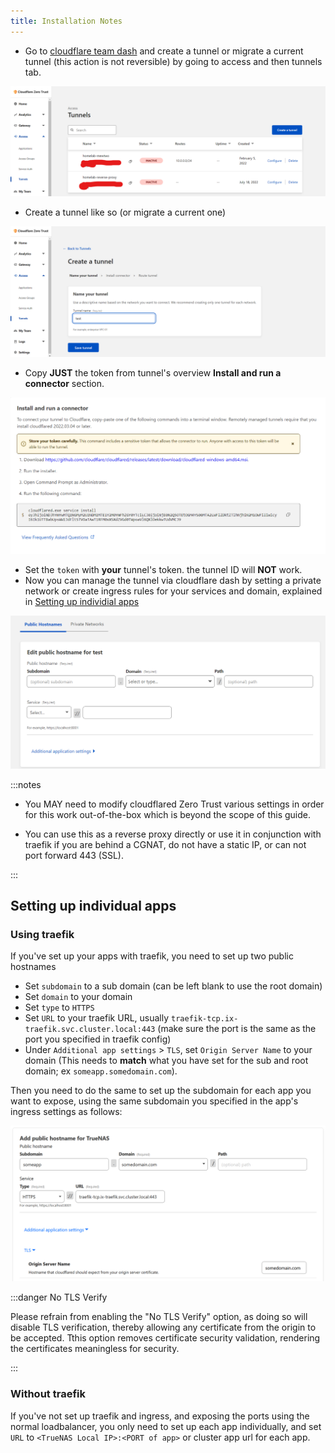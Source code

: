 ```yaml
---
title: Installation Notes
---
```


- Go to [cloudflare team dash](https://dash.teams.cloudflare.com) and create a tunnel or migrate a current tunnel (this action is not reversible) by going to access and then tunnels tab.

![cf-tunnel-access-tunnel.png](./img/cf-tunnel-access.png)

- Create a tunnel like so (or migrate a current one)

![cf-tunnel-tunnel-create.png](./img/cf-tunnel-create.png)

- Copy **JUST** the token from tunnel's overview **Install and run a connector** section.

![cf-tunnel-token.png](./img/cf-tunnel-token.png)

- Set the `token` with **your** tunnel's token. the tunnel ID will **NOT** work.
- Now you can manage the tunnel via cloudflare dash by setting a private network or create ingress rules for your services and domain, explained in [Setting up individial apps](#setting-up-individual-apps)

![cf-tunnel-hostname](./img/cf-tunnel-hostname.png)

:::notes

- You MAY need to modify cloudflared Zero Trust various settings in order for this work out-of-the-box which is beyond the scope of this guide.

- You can use this as a reverse proxy directly or use it in conjunction with traefik if you are behind a CGNAT, do not have a static IP, or can not port forward 443 (SSL).

:::

## Setting up individual apps

### Using traefik

If you've set up your apps with traefik, you need to set up two public hostnames

- Set `subdomain` to a sub domain (can be left blank to use the root domain)
- Set `domain` to your domain
- Set `type` to `HTTPS`
- Set `URL` to your traefik URL, usually `traefik-tcp.ix-traefik.svc.cluster.local:443` (make sure the port is the same as the port you specified in traefik config)
- Under `Additional app settings` > `TLS`, set `Origin Server Name` to your domain (This needs to **match** what you have set for the sub and root domain; ex `someapp.somedomain.com`).

Then you need to do the same to set up the subdomain for each app you want to expose, using the same subdomain you specified in the app's ingress settings as follows:

![cloudflare-setup](./img/cloudflare-setup2.png)

:::danger No TLS Verify

Please refrain from enabling the "No TLS Verify" option, as doing so will disable TLS verification, thereby allowing any certificate from the origin to be accepted. Tthis option removes certificate security validation, rendering the certificates meaningless for security.

:::

### Without traefik

If you've not set up traefik and ingress, and exposing the ports using the normal loadbalancer, you only need to set up each app individually, and set `URL` to `<TrueNAS Local IP>:<PORT of app>` or cluster app url for each app.
